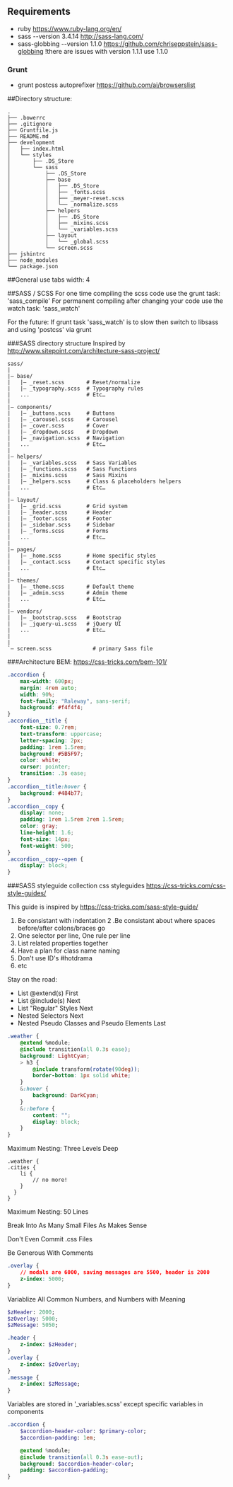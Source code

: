 ## Requirements
- ruby https://www.ruby-lang.org/en/
- sass --version 3.4.14 http://sass-lang.com/
- sass-globbing --version 1.1.0 https://github.com/chriseppstein/sass-globbing !there are issues with version 1.1.1 use 1.1.0


### Grunt
- grunt postcss autoprefixer https://github.com/ai/browserslist


##Directory structure:

```
.
├── .bowerrc
├── .gitignore
├── Gruntfile.js
├── README.md
├── development
│   ├── index.html
│   └── styles
│       ├── .DS_Store
│       └── sass
│           ├── .DS_Store
│           ├── base
│           │   ├── .DS_Store
│           │   ├── _fonts.scss
│           │   ├── _meyer-reset.scss
│           │   └── _normalize.scss
│           ├── helpers
│           │   ├── .DS_Store
│           │   ├── _mixins.scss
│           │   └── _variables.scss
│           ├── layout
│           │   └── _global.scss
│           └── screen.scss
├── jshintrc
├── node_modules
└── package.json
```

##General
use tabs width: 4

##SASS / SCSS
For one time compiling the scss code use the grunt task: 'sass_compile'
For permanent compiling after changing your code use the watch task: 'sass_watch'

For the future:
If grunt task 'sass_watch' is to slow then switch to libsass and using 'postcss' via grunt

###SASS directory structure
Inspired by http://www.sitepoint.com/architecture-sass-project/
```
sass/ 
| 
|– base/ 
|   |– _reset.scss       # Reset/normalize 
|   |– _typography.scss  # Typography rules 
|   ...                  # Etc… 
| 
|– components/ 
|   |– _buttons.scss     # Buttons 
|   |– _carousel.scss    # Carousel 
|   |– _cover.scss       # Cover 
|   |– _dropdown.scss    # Dropdown 
|   |– _navigation.scss  # Navigation 
|   ...                  # Etc… 
| 
|– helpers/ 
|   |– _variables.scss   # Sass Variables 
|   |– _functions.scss   # Sass Functions 
|   |– _mixins.scss      # Sass Mixins 
|   |– _helpers.scss     # Class & placeholders helpers 
|   ...                  # Etc… 
| 
|– layout/ 
|   |– _grid.scss        # Grid system 
|   |– _header.scss      # Header 
|   |– _footer.scss      # Footer 
|   |– _sidebar.scss     # Sidebar 
|   |– _forms.scss       # Forms 
|   ...                  # Etc… 
| 
|– pages/ 
|   |– _home.scss        # Home specific styles 
|   |– _contact.scss     # Contact specific styles 
|   ...                  # Etc… 
| 
|– themes/ 
|   |– _theme.scss       # Default theme 
|   |– _admin.scss       # Admin theme 
|   ...                  # Etc… 
| 
|– vendors/ 
|   |– _bootstrap.scss   # Bootstrap 
|   |– _jquery-ui.scss   # jQuery UI 
|   ...                  # Etc… 
| 
| 
`– screen.scss             # primary Sass file 
```

###Architecture
BEM: https://css-tricks.com/bem-101/

```CSS
.accordion {
	max-width: 600px;
	margin: 4rem auto;
	width: 90%;
	font-family: "Raleway", sans-serif;
	background: #f4f4f4;
}
.accordion__title {
	font-size: 0.7rem;
	text-transform: uppercase;
	letter-spacing: 2px;
	padding: 1rem 1.5rem;
	background: #5B5F97;
	color: white;
	cursor: pointer;
	transition: .3s ease;
}
.accordion__title:hover {
	background: #484b77;
}
.accordion__copy {
	display: none;
	padding: 1rem 1.5rem 2rem 1.5rem;
	color: gray;
	line-height: 1.6;
	font-size: 14px;
	font-weight: 500;
}
.accordion__copy--open {
	display: block;
}
```


###SASS styleguide
collection css styleguides https://css-tricks.com/css-style-guides/

This guide is inspired by https://css-tricks.com/sass-style-guide/

1. Be consistant with indentation
2 .Be consistant about where spaces before/after colons/braces go
3. One selector per line, One rule per line
4. List related properties together
5. Have a plan for class name naming
6. Don't use ID's #hotdrama
7. etc

Stay on the road:
- List @extend(s) First
- List @include(s) Next
- List "Regular" Styles Next
- Nested Selectors Next
- Nested Pseudo Classes and Pseudo Elements Last 

```css
.weather {
	@extend %module; 
	@include transition(all 0.3s ease);
	background: LightCyan;
	> h3 {
		@include transform(rotate(90deg));
		border-bottom: 1px solid white;
	}
	&:hover {
		background: DarkCyan;
	}
	&::before {
		content: "";
		display: block;
	}
}
```

Maximum Nesting: Three Levels Deep

```
.weather {
.cities {
	li {
		// no more!
	}
  }
}
```
Maximum Nesting: 50 Lines

Break Into As Many Small Files As Makes Sense

Don't Even Commit .css Files

Be Generous With Comments

```css
.overlay {
	// modals are 6000, saving messages are 5500, header is 2000
	z-index: 5000; 
}
```

Variablize All Common Numbers, and Numbers with Meaning

```sass
$zHeader: 2000;
$zOverlay: 5000;
$zMessage: 5050;

.header {
	z-index: $zHeader;
}
.overlay {
	z-index: $zOverlay;
}
.message {
	z-index: $zMessage;
}
```

Variables are stored in '_variables.scss' except specific variables in components

```sass
.accordion {
	$accordion-header-color: $primary-color;
	$accordion-padding: 1em;

	@extend %module;
	@include transition(all 0.3s ease-out);
	background: $accordion-header-color;
	padding: $accordion-padding;
}
```